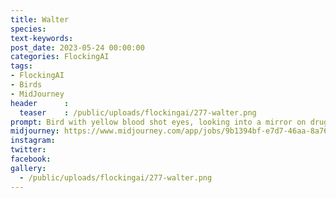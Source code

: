 ```yaml
---
title: Walter
species: 
text-keywords: 
post_date: 2023-05-24 00:00:00
categories: FlockingAI
tags:
- FlockingAI
- Birds
- MidJourney 
header      :
  teaser    : /public/uploads/flockingai/277-walter.png
prompt: Bird with yellow blood shot eyes, looking into a mirror on drugs, scared, fear and loathing, gonzo, manga, 
midjourney: https://www.midjourney.com/app/jobs/9b1394bf-e7d7-46aa-8a76-d76ebfcfa4f7
instagram: 
twitter: 
facebook: 
gallery: 
  - /public/uploads/flockingai/277-walter.png
---
```



